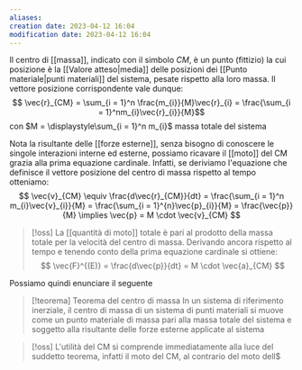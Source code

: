 ```yaml
---
aliases: 
creation date: 2023-04-12 16:04
modification date: 2023-04-12 16:04
---
```


Il centro di [[massa]], indicato con il simbolo $CM$, è un punto (fittizio) la cui posizione è la [[Valore atteso|media]] delle posizioni dei [[Punto materiale|punti materiali]] del sistema, pesate rispetto alla loro massa.
Il vettore posizione corrispondente vale dunque:
$$ \vec{r}_{CM} = \sum_{i = 1}^n  \frac{m_{i}}{M}\vec{r}_{i} = \frac{\sum_{i = 1}^nm_{i}\vec{r}_{i}}{M}$$
con $M = \displaystyle\sum_{i = 1}^n m_{i}$ massa totale del sistema


Nota la risultante delle [[forze esterne]], senza bisogno di conoscere le singole interazioni interne ed esterne, possiamo ricavare il [[moto]] del CM grazia alla prima equazione cardinale. Infatti, se deriviamo l'equazione che definisce il vettore posizione del centro di massa rispetto al tempo otteniamo:
$$ \vec{v}_{CM} \equiv \frac{d\vec{r}_{CM}}{dt} = \frac{\sum_{i = 1}^n m_{i}\vec{v}_{i}}{M} = \frac{\sum_{i = 1}^{n}\vec{p}_{i}}{M} = \frac{\vec{p}}{M} \implies \vec{p} = M \cdot \vec{v}_{CM}  $$

>[!oss]
>La [[quantità di moto]] totale è pari al prodotto della massa totale per la velocità del centro di massa.
>Derivando ancora rispetto al tempo e tenendo conto della prima equazione cardinale si ottiene:
> $$ \vec{F}^{(E)} = \frac{d\vec{p}}{dt} = M \cdot \vec{a}_{CM}  $$

Possiamo quindi enunciare il seguente

>[!teorema] Teorema del centro di massa
>In un sistema di riferimento inerziale, il centro di massa di un sistema di punti materiali si muove come un punto materiale di massa pari alla massa totale del sistema e soggetto alla risultante delle forze esterne applicate al sistema

>[!oss]
>L'utilità del CM si comprende immediatamente alla luce del suddetto teorema, infatti il moto del CM, al contrario del moto dell$